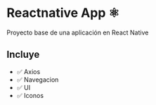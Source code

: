 # Reactnative App ⚛
Proyecto base de una aplicación en React Native 

## Incluye

- ✅ Axios 
- ✅ Navegacion
- ✅ UI
- ✅ Iconos


